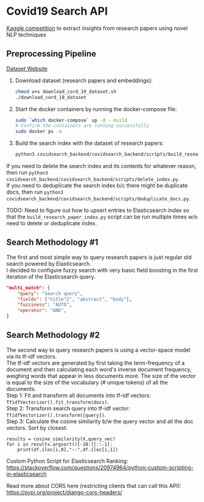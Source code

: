 # Covid19 Search API
[Kaggle competition](https://www.kaggle.com/allen-institute-for-ai/CORD-19-research-challenge) to extract insights from research papers using novel NLP techniques  

## Preprocessing Pipeline 

[Dataset Website](https://www.semanticscholar.org/cord19)  

1. Download dataset (research papers and embeddings):  

    ```bash
    chmod u+x download_cord_19_dataset.sh
    ./download_cord_19_dataset
    ```  

2. Start the docker containers by running the docker-compose file:  

    ```bash
    sudo `which docker-compose` up -d --build
    # Confirm the containers are running successfully
    sudo docker ps -a
    ```

3. Build the search index with the dataset of research papers:  

    ```bash
    python3 covidsearch_backend/covidsearch_backend/scripts/build_research_paper_index.py
    ```

If you need to delete the search index and its contents for whatever reason, then run `python3 covidsearch_backend/covidsearch_backend/scripts/delete_index.py`.  
If you need to deduplicate the search index b/c there might be duplicate docs, then run `python3 covidsearch_backend/covidsearch_backend/scripts/deduplicate_docs.py`.  

TODO: Need to figure out how to upsert entries to Elasticsearch index so that the `build_research_paper_index.py` script can be run multiple times w/o need to delete or deduplicate index.  

## Search Methodology #1

The first and most simple way to query research papers is just regular old search powered by Elasticsearch.  
I decided to configure fuzzy search with very basic field boosting in the first iteration of the Elasticsearch query.  

```json
"multi_match": {
    "query": "Search query",
    "fields": ["title^2", "abstract", "body"],
    "fuzziness": "AUTO",
    "operator": "AND",
}
```

## Search Methodology #2  

The second way to query research papers is using a vector-space model via its tf-idf vectors.  
The tf-idf vectors are generated by first taking the term-frequency of a document and then calculating each word's inverse document frequency, weighing words that appear in less documents more. The size of the vector is equal to the size of the vocabulary (# unique tokens) of all the documents.   
Step 1: Fit and transform all documents into tf-idf vectors: `TfidfVectorizer().fit_transform(docs)`.  
Step 2: Transform search query into tf-idf vector: `TfidfVectorizer().transform([query])`.  
Step 3: Calculate the cosine similarity b/w the query vector and all the doc vectors. Sort by closest:  

```python3
results = cosine_similarity(X,query_vec)
for i in results.argsort()[-10:][::-1]:
    print(df.iloc[i,0],"--",df.iloc[i,1])
```  

Custom Python Script for Elasticsearch Ranking: https://stackoverflow.com/questions/20974964/python-custom-scripting-in-elasticsearch  

Read more about CORS here (restricting clients that can call this API):  
https://pypi.org/project/django-cors-headers/

